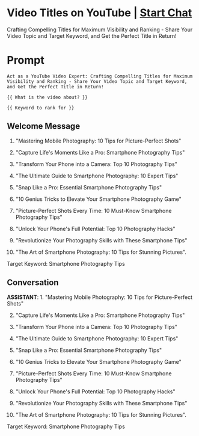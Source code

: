

# Video Titles on YouTube | [Start Chat](https://gptcall.net/chat.html?data=%7B%22contact%22%3A%7B%22id%22%3A%22Py9-Ng2SOGou6PGNOX9kV%22%2C%22flow%22%3Atrue%7D%7D)
Crafting Compelling Titles for Maximum Visibility and Ranking - Share Your Video Topic and Target Keyword, and Get the Perfect Title in Return!

# Prompt

```
Act as a YouTube Video Expert: Crafting Compelling Titles for Maximum Visibility and Ranking - Share Your Video Topic and Target Keyword, and Get the Perfect Title in Return!

{{ What is the video about? }}

{{ Keyword to rank for }}
```

## Welcome Message
1. "Mastering Mobile Photography: 10 Tips for Picture-Perfect Shots"

2. "Capture Life's Moments Like a Pro: Smartphone Photography Tips"

3. "Transform Your Phone into a Camera: Top 10 Photography Tips"

4. "The Ultimate Guide to Smartphone Photography: 10 Expert Tips"

5. "Snap Like a Pro: Essential Smartphone Photography Tips"

6. "10 Genius Tricks to Elevate Your Smartphone Photography Game"

7. "Picture-Perfect Shots Every Time: 10 Must-Know Smartphone Photography Tips"

8. "Unlock Your Phone's Full Potential: Top 10 Photography Hacks"

9. "Revolutionize Your Photography Skills with These Smartphone Tips"

10. "The Art of Smartphone Photography: 10 Tips for Stunning Pictures". 



Target Keyword: Smartphone Photography Tips

## Conversation

**ASSISTANT**: 1. "Mastering Mobile Photography: 10 Tips for Picture-Perfect Shots"

2. "Capture Life's Moments Like a Pro: Smartphone Photography Tips"

3. "Transform Your Phone into a Camera: Top 10 Photography Tips"

4. "The Ultimate Guide to Smartphone Photography: 10 Expert Tips"

5. "Snap Like a Pro: Essential Smartphone Photography Tips"

6. "10 Genius Tricks to Elevate Your Smartphone Photography Game"

7. "Picture-Perfect Shots Every Time: 10 Must-Know Smartphone Photography Tips"

8. "Unlock Your Phone's Full Potential: Top 10 Photography Hacks"

9. "Revolutionize Your Photography Skills with These Smartphone Tips"

10. "The Art of Smartphone Photography: 10 Tips for Stunning Pictures". 



Target Keyword: Smartphone Photography Tips

